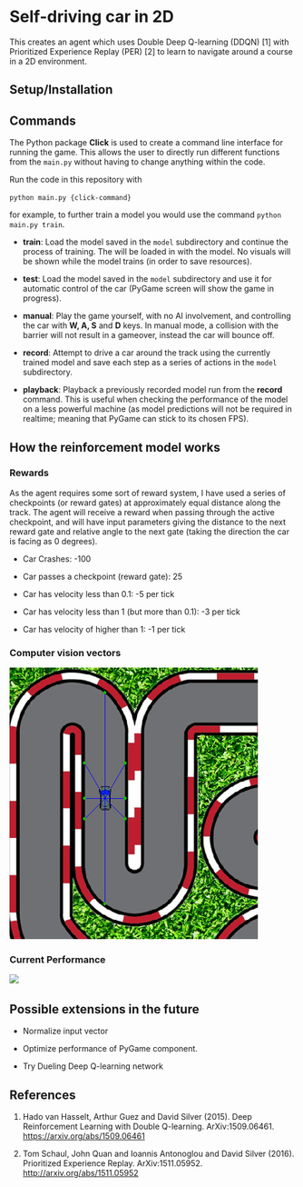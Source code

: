 # Self-driving car in 2D

This creates an agent which uses Double Deep Q-learning (DDQN) [1] with Prioritized Experience Replay (PER) [2] to learn to navigate around a course in a 2D environment.

## Setup/Installation

## Commands

The Python package **Click** is used to create a command line interface for running the game. This allows the user to directly run different functions from the `main.py` without having to change anything within the code.

Run the code in this repository with 

``python main.py {click-command}``

for example, to further train a model you would use the command `python main.py train`.

- **train**: Load the model saved in the `model` subdirectory and continue the process of training. The will be loaded in with the model. No visuals will be shown while the model trains (in order to save resources).

- **test**: Load the model saved in the `model` subdirectory and use it for automatic control of the car (PyGame screen will show the game in progress). 

- **manual**: Play the game yourself, with no AI involvement, and controlling the car with **W, A, S** and **D** keys. In manual mode, a collision with the barrier will not result in a gameover, instead the car will bounce off.

- **record**: Attempt to drive a car around the track using the currently trained model and save each step as a series of actions in the `model` subdirectory.

- **playback**: Playback a previously recorded model run from the **record** command. This is useful when checking the performance of the model on a less powerful machine (as model predictions will not be required in realtime; meaning that PyGame can stick to its chosen FPS).

## How the reinforcement model works

### Rewards

As the agent requires some sort of reward system, I have used a series of checkpoints (or reward gates) at approximately equal distance along the track. The agent will receive a reward when passing through the active checkpoint, and will have input parameters giving the distance to the next reward gate and relative angle to the next gate (taking the direction the car is facing as 0 degrees).

- Car Crashes: -100

- Car passes a checkpoint (reward gate): 25

- Car has velocity less than 0.1: -5 per tick

- Car has velocity less than 1 (but more than 0.1): -3 per tick

- Car has velocity of higher than 1: -1 per tick

### Computer vision vectors

![image](./docs/beam_sensor.gif)

### Current Performance

<img src="./docs/air_car_drive.gif" width="500">

## Possible extensions in the future

- Normalize input vector

- Optimize performance of PyGame component.

- Try Dueling Deep Q-learning network


## References

1. Hado van Hasselt, Arthur Guez and David Silver (2015). Deep Reinforcement Learning with Double Q-learning. ArXiv:1509.06461. https://arxiv.org/abs/1509.06461

2. Tom Schaul, John Quan and Ioannis Antonoglou and David Silver (2016). Prioritized Experience Replay. ArXiv:1511.05952. http://arxiv.org/abs/1511.05952
